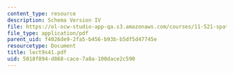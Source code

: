 ```yaml
---
content_type: resource
description: Schema Version IV
file: https://ol-ocw-studio-app-qa.s3.amazonaws.com/courses/11-521-spatial-database-management-and-advanced-geographic-information-systems-spring-2003/5018f894d868cace7a8a100dace2c590_lect9s41.pdf
file_type: application/pdf
parent_uid: f4026de9-2fa5-b456-b93b-b5df5d47745e
resourcetype: Document
title: lect9s41.pdf
uid: 5018f894-d868-cace-7a8a-100dace2c590
---
```

